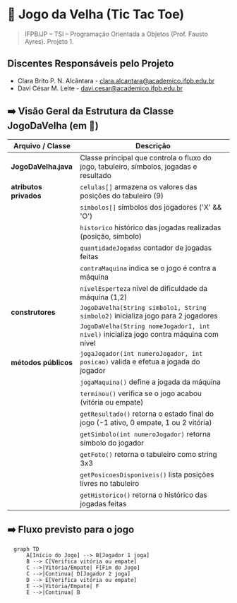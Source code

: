 # 🎯 Jogo da Velha (Tic Tac Toe)
> IFPB/JP – TSI – Programação Orientada a Objetos (Prof. Fausto Ayres). Projeto 1.
## Discentes Responsáveis pelo Projeto
- Clara Brito P. N. Alcântara - clara.alcantara@academico.ifpb.edu.br
- Davi César M. Leite - davi.cesar@academico.ifpb.edu.br

## ➡️ Visão Geral da Estrutura da Classe JogoDaVelha (em 🚧)
| Arquivo / Classe             | Descrição                                                                                  |
|-----------------------------|--------------------------------------------------------------------------------------------|
| **JogoDaVelha.java**          | Classe principal que controla o fluxo do jogo, tabuleiro, símbolos, jogadas e resultado     |
| **atributos privados**        | `celulas[]` armazena os valores das posições do tabuleiro (9)                    |
|                             | `simbolos[]` símbolos dos jogadores ('X' && 'O')                                              |
|                             | `historico` histórico das jogadas realizadas (posição, símbolo)                          |
|                             | `quantidadeJogadas` contador de jogadas feitas                                           |
|                             | `contraMaquina` indica se o jogo é contra a máquina                                      |
|                             | `nivelEsperteza` nível de dificuldade da máquina (1,2)                                |
| **construtores**              | `JogoDaVelha(String simbolo1, String simbolo2)` inicializa jogo para 2 jogadores          |
|                             | `JogoDaVelha(String nomeJogador1, int nivel)` inicializa jogo contra máquina com nível    |
| **métodos públicos**          | `jogaJogador(int numeroJogador, int posicao)` valida e efetua a jogada do jogador        |
|                             | `jogaMaquina()` define a jogada da máquina                                               |
|                             | `terminou()` verifica se o jogo acabou (vitória ou empate)                              |
|                             | `getResultado()` retorna o estado final do jogo (-1 ativo, 0 empate, 1 ou 2 vitória)     |
|                             | `getSimbolo(int numeroJogador)` retorna símbolo do jogador                               |
|                             | `getFoto()` retorna o tabuleiro como string 3x3                                         |
|                             | `getPosicoesDisponiveis()` lista posições livres no tabuleiro                            |
|                             | `getHistorico()` retorna o histórico das jogadas feitas                                 |


## ➡️ Fluxo previsto para o jogo
```mermaid 
  graph TD
      A[Início do Jogo] --> B[Jogador 1 joga]
      B --> C[Verifica vitória ou empate]
      C -->|Vitória/Empate| F[Fim do Jogo]
      C -->|Continua| D[Jogador 2 joga]
      D --> E[Verifica vitória ou empate]
      E -->|Vitória/Empate| F
      E -->|Continua| B
``` 
